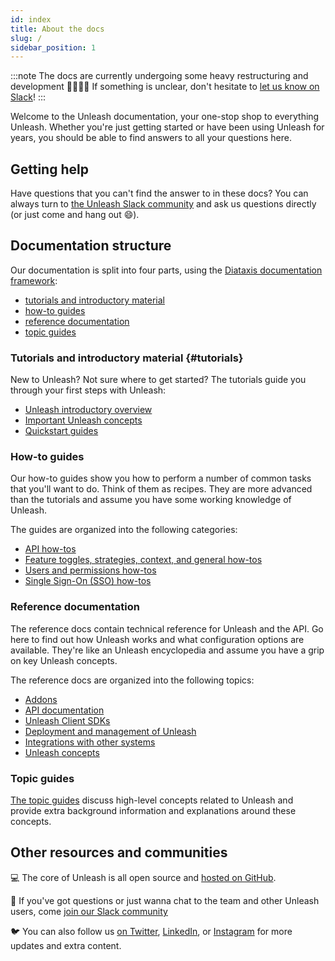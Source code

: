 ```yaml
---
id: index
title: About the docs
slug: /
sidebar_position: 1
---
```


:::note
The docs are currently undergoing some heavy restructuring and development 👷‍♀️👷🏽 If something is unclear, don't hesitate to [let us know on Slack](https://join.slack.com/t/unleash-community/shared_invite/enQtNjUxMjU2MDc0MTAxLTJjYmViYjkwYmE0ODVlNmY1YjcwZGRmZWU5MTU1YTQ1Nzg5ZWQ2YzBlY2U1MjlmZDg5ZDRmZTMzNmQ5YmEyOGE)!
:::

Welcome to the Unleash documentation, your one-stop shop to everything Unleash. Whether you're just getting started or have been using Unleash for years, you should be able to find answers to all your questions here.

## Getting help

Have questions that you can't find the answer to in these docs? You can always turn to [the Unleash Slack community](https://join.slack.com/t/unleash-community/shared_invite/enQtNjUxMjU2MDc0MTAxLTJjYmViYjkwYmE0ODVlNmY1YjcwZGRmZWU5MTU1YTQ1Nzg5ZWQ2YzBlY2U1MjlmZDg5ZDRmZTMzNmQ5YmEyOGE) and ask us questions directly (or just come and hang out 😄).

## Documentation structure

Our documentation is split into four parts, using the [Diataxis documentation framework](https://diataxis.fr/):
- [tutorials and introductory material](#tutorials)
- [how-to guides](#how-to-guides)
- [reference documentation](#reference-documentation)
- [topic guides](#topic-guides)

### Tutorials and introductory material {#tutorials}

New to Unleash? Not sure where to get started? The tutorials guide you through your first steps with Unleash:
- [Unleash introductory overview](unleash_overview.md)
- [Important Unleash concepts](important-concepts.md)
- [Quickstart guides](quickstart.md)

### How-to guides

Our how-to guides show you how to perform a number of common tasks that you'll want to do. Think of them as recipes. They are more advanced than the tutorials and assume you have some working knowledge of Unleash.

The guides are organized into the following categories:
- [API how-tos](/how-to/api)
- [Feature toggles, strategies, context, and general how-tos](/how-to/misc)
- [Users and permissions how-tos](/how-to/users-and-permissions)
- [Single Sign-On (SSO) how-tos](/how-to/sso)

### Reference documentation

The reference docs contain technical reference for Unleash and the API. Go here to find out how Unleash works and what configuration options are available. They're like an Unleash encyclopedia and assume you have a grip on key Unleash concepts.

The reference docs are organized into the following topics:
- [Addons](/addons)
- [API documentation](/api)
- [Unleash Client SDKs](/sdks)
- [Deployment and management of Unleash](/deploy)
- [Integrations with other systems](/integrations)
- [Unleash concepts](/reference/concepts)

### Topic guides

[The topic guides](/topics) discuss high-level concepts related to Unleash and provide extra background information and explanations around these concepts.

## Other resources and communities

💻 The core of Unleash is all open source and [hosted on GitHub](https://www.heroku.com/deploy/?template=https://github.com/Unleash/unleash "Unleash on GitHub").

💬 If you've got questions or just wanna chat to the team and other Unleash users, come [join our Slack community](https://join.slack.com/t/unleash-community/shared_invite/enQtNjUxMjU2MDc0MTAxLTJjYmViYjkwYmE0ODVlNmY1YjcwZGRmZWU5MTU1YTQ1Nzg5ZWQ2YzBlY2U1MjlmZDg5ZDRmZTMzNmQ5YmEyOGE)

🐦 You can also follow us [on Twitter](https://twitter.com/getunleash "Unleash on Twitter"), [LinkedIn](https://www.linkedin.com/company/getunleash/ "Unleash on LinkedIn"), or [Instagram](https://www.instagram.com/getunleash/ "Unleash on Instagram") for more updates and extra content.
